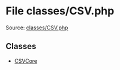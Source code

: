 File classes/CSV.php
=========

Source: [classes/CSV.php](https://github.com/PrestaShop/PrestaShop/blob/1.6.0.1/classes/CSV.php)


Classes
-------

* [CSVCore](class.CSVCore.md)

